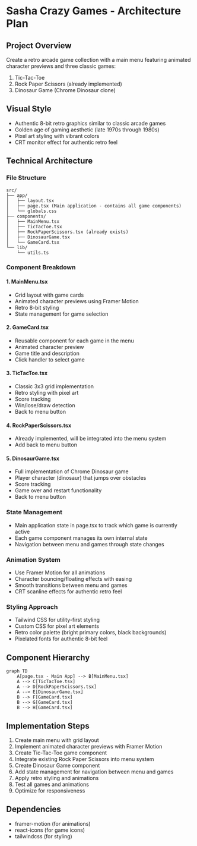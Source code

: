 # Sasha Crazy Games - Architecture Plan

## Project Overview
Create a retro arcade game collection with a main menu featuring animated character previews and three classic games:
1. Tic-Tac-Toe
2. Rock Paper Scissors (already implemented)
3. Dinosaur Game (Chrome Dinosaur clone)

## Visual Style
- Authentic 8-bit retro graphics similar to classic arcade games
- Golden age of gaming aesthetic (late 1970s through 1980s)
- Pixel art styling with vibrant colors
- CRT monitor effect for authentic retro feel

## Technical Architecture

### File Structure
```
src/
├── app/
│   ├── layout.tsx
│   ├── page.tsx (Main application - contains all game components)
│   └── globals.css
├── components/
│   ├── MainMenu.tsx
│   ├── TicTacToe.tsx
│   ├── RockPaperScissors.tsx (already exists)
│   ├── DinosaurGame.tsx
│   └── GameCard.tsx
└── lib/
    └── utils.ts
```

### Component Breakdown

#### 1. MainMenu.tsx
- Grid layout with game cards
- Animated character previews using Framer Motion
- Retro 8-bit styling
- State management for game selection

#### 2. GameCard.tsx
- Reusable component for each game in the menu
- Animated character preview
- Game title and description
- Click handler to select game

#### 3. TicTacToe.tsx
- Classic 3x3 grid implementation
- Retro styling with pixel art
- Score tracking
- Win/lose/draw detection
- Back to menu button

#### 4. RockPaperScissors.tsx
- Already implemented, will be integrated into the menu system
- Add back to menu button

#### 5. DinosaurGame.tsx
- Full implementation of Chrome Dinosaur game
- Player character (dinosaur) that jumps over obstacles
- Score tracking
- Game over and restart functionality
- Back to menu button

### State Management
- Main application state in page.tsx to track which game is currently active
- Each game component manages its own internal state
- Navigation between menu and games through state changes

### Animation System
- Use Framer Motion for all animations
- Character bouncing/floating effects with easing
- Smooth transitions between menu and games
- CRT scanline effects for authentic retro feel

### Styling Approach
- Tailwind CSS for utility-first styling
- Custom CSS for pixel art elements
- Retro color palette (bright primary colors, black backgrounds)
- Pixelated fonts for authentic 8-bit feel

## Component Hierarchy
```
graph TD
    A[page.tsx - Main App] --> B[MainMenu.tsx]
    A --> C[TicTacToe.tsx]
    A --> D[RockPaperScissors.tsx]
    A --> E[DinosaurGame.tsx]
    B --> F[GameCard.tsx]
    B --> G[GameCard.tsx]
    B --> H[GameCard.tsx]
```

## Implementation Steps
1. Create main menu with grid layout
2. Implement animated character previews with Framer Motion
3. Create Tic-Tac-Toe game component
4. Integrate existing Rock Paper Scissors into menu system
5. Create Dinosaur Game component
6. Add state management for navigation between menu and games
7. Apply retro styling and animations
8. Test all games and animations
9. Optimize for responsiveness

## Dependencies
- framer-motion (for animations)
- react-icons (for game icons)
- tailwindcss (for styling)
